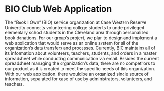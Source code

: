 # BIO Club Web Application

The “Book I Own” (BIO) service organization at Case Western Reserve University connects volunteering college students to underprivileged elementary school students in the Cleveland area through personalized book donations. For our group’s project, we plan to design and implement a web application that would serve as an online system for all of the organization’s data transfers and processes. 
Currently, BIO maintains all of its information about volunteers, teachers, students, and orders in a master spreadsheet while conducting communication via email. Besides the current spreadsheet managing the organization’s data, there are no competitors to our product as it is created to meet the specific needs of this organization. With our web application, there would be an organized single source of information, separated for ease of use by administrators, volunteers, and teachers.

